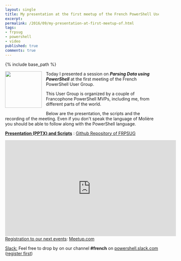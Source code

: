 ```yaml
---
layout: single
title: My presentation at the first meetup of the French PowerShell User Group
excerpt: 
permalink: /2016/09/my-presentation-at-first-meetup-of.html
tags: 
- frpsug
- powershell
- video
published: true
comments: true
---
```

{% include base_path %} 
 
 <a href="{{ base_path }}/images/2016/20160920_My_presentation_at_the_first_meetup_of_the_French_PowerShell_User_Group/CCohI-YUwAA5zEb__1985165432__-600x602.png" imageanchor="1" style="clear: left; float: left; margin-bottom: 1em; margin-right: 1em;"><img border="0" height="120" src="{{ base_path }}/images/2016/20160920_My_presentation_at_the_first_meetup_of_the_French_PowerShell_User_Group/CCohI-YUwAA5zEb__515925266__-199x200.png" width="120" /></a>

Today I presented a session on <b><i>Parsing Data using PowerShell</i></b> at the first meeting of the French PowerShell User Group.

This User Group is organized by a couple of Francophone PowerShell MVPs, including me, from different parts of the world.

Below are the presentation, the scripts and the recording of the meeting. Even if you don't speak the language of Molière you should be able to follow along with the PowerShell language.

<b><u>Presentation (PPTX) and Scripts</u></b> : <a href="https://github.com/FrPSUG/Presentations/tree/master/20160920-Analyse%20Syntaxique%20de%20donnees%20(Francois-Xavier%20Cat)" target="_blank">Github Repository of FRPSUG</a>


<center> <iframe allowfullscreen="" frameborder="0" height="315" src="https://www.youtube.com/embed/sCd8YufeyUI" width="560"></iframe></center>
<u>Registration to our next events</u>: <a href="http://www.meetup.com/FrenchPSUG/" target="_blank">Meetup.com</a>

<u>Slack:</u> Feel free to drop by on our channel <b>#french</b> on <u>powershell.slack.com</u> (<a href="http://slack.poshcode.org/" target="_blank">register first</a>)



<pre class="brush: powershell;collapse:true;highlight:5;toolbar:false; ruler: true; first-line: 1;gutter: true;">